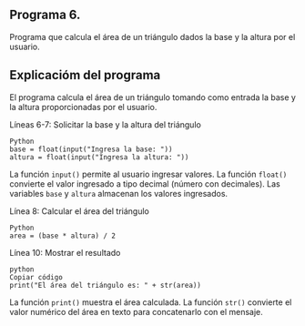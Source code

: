 ## Programa 6.
Programa que calcula el área de un triángulo dados la base y la altura por el usuario.

## Explicacióm del programa
El programa calcula el área de un triángulo tomando como entrada la base y la altura proporcionadas por el usuario.

Líneas 6-7: Solicitar la base y la altura del triángulo
```
Python
base = float(input("Ingresa la base: "))
altura = float(input("Ingresa la altura: "))
```
La función `input()` permite al usuario ingresar valores.
La función `float()` convierte el valor ingresado a tipo decimal (número con decimales).
Las variables `base` y `altura` almacenan los valores ingresados.

Línea 8: Calcular el área del triángulo
```
Python
area = (base * altura) / 2
```

Línea 10: Mostrar el resultado
```
python
Copiar código
print("El área del triángulo es: " + str(area))
```
La función `print()` muestra el área calculada.
La función `str()` convierte el valor numérico del área en texto para concatenarlo con el mensaje.
